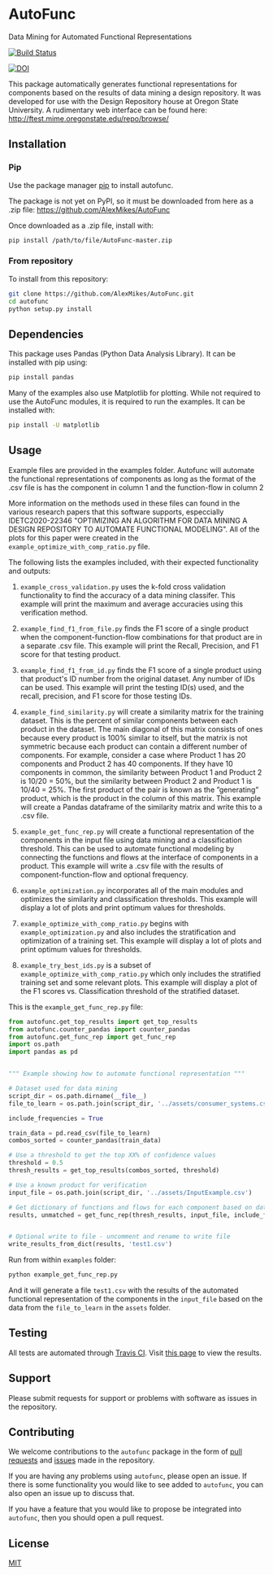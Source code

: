 # AutoFunc
Data Mining for Automated Functional Representations

[![Build Status](https://travis-ci.org/AlexMikes/AutoFunc.svg?branch=master)](https://travis-ci.org/AlexMikes/AutoFunc)

[![DOI](https://zenodo.org/badge/DOI/10.5281/zenodo.3243689.svg)](https://doi.org/10.5281/zenodo.3243689)

This package automatically generates functional representations for components based on the results of data mining a
design repository. It was developed for use with the Design Repository house at Oregon State University. A rudimentary 
web interface can be found here: http://ftest.mime.oregonstate.edu/repo/browse/

## Installation

### Pip

Use the package manager [pip](https://pip.pypa.io/en/stable/) to install autofunc.

The package is not yet on PyPI, so it must be downloaded from here as a .zip file: https://github.com/AlexMikes/AutoFunc

Once downloaded as a .zip file, install with:

```bash
pip install /path/to/file/AutoFunc-master.zip
```

### From repository

To install from this repository:

```bash
git clone https://github.com/AlexMikes/AutoFunc.git
cd autofunc
python setup.py install
```

## Dependencies

This package uses Pandas (Python Data Analysis Library). It can be installed with pip using:

```bash
pip install pandas
```
Many of the examples also use Matplotlib for plotting. While not required to use the AutoFunc modules, it is required to run the examples. It can be installed with:

```bash
pip install -U matplotlib
```

## Usage

Example files are provided in the examples folder. Autofunc will automate the functional representations of components
as  long as the format of the .csv file is has the component in column 1 and the function-flow in column 2

More information on the methods used in these files can found in the various research papers that this software supports, especcially IDETC2020-22346
"OPTIMIZING AN ALGORITHM FOR DATA MINING A DESIGN REPOSITORY TO AUTOMATE FUNCTIONAL MODELING". All of the plots for this paper were created in the ```example_optimize_with_comp_ratio.py``` file.

The following lists the examples included, with their expected functionality and outputs:

1. ```example_cross_validation.py``` uses the k-fold cross validation functionality to find the accuracy of a data mining classifer. This example will print the maximum and average accuracies using this verification method.

1. ```example_find_f1_from_file.py``` finds the F1 score of a single product when the component-function-flow combinations for that product are in a separate .csv file. This example will print the Recall, Precision, and F1 score for that testing product.

1. ```example_find_f1_from_id.py``` finds the F1 score of a single product using that product's ID number from the original dataset. Any number of IDs can be used. This example will print the testing ID(s) used, and the recall, precision, and F1 score for those testing IDs.

1. ```example_find_similarity.py``` will create a similarity matrix for the training dataset. This is the percent of similar components between each product in the dataset. The main diagonal of this matrix consists of ones because every product is 100% similar to itself, but the matrix is not symmetric because each product can contain a different number of components. For example, consider a case where Product 1 has 20 components and Product 2 has 40 components. If they have 10 components in common, the similarity between Product 1 and Product 2 is 10/20 = 50%, but the similarity between Product 2 and Product 1 is 10/40 = 25%. The first product of the pair is known as the ”generating” product, which is the product in the column of this matrix. This example will create a Pandas dataframe of the similarity matrix and write this to a .csv file.

1. ```example_get_func_rep.py``` will create a functional representation of the components in the input file using data mining and a classification threshold. This can be used to automate functional modeling by connecting the functions and flows at the interface of components in a product. This example will write a .csv file with the results of component-function-flow and optional frequency.

1. ```example_optimization.py``` incorporates all of the main modules and optimizes the similarity and classification thresholds. This example will display a lot of plots and print optimum values for thresholds.

1. ```example_optimize_with_comp_ratio.py``` begins with ```example_optimization.py``` and also includes the stratification and optimization of a training set. This example will display a lot of plots and print optimum values for thresholds.

1. ```example_try_best_ids.py``` is a subset of ```example_optimize_with_comp_ratio.py``` which only includes the stratified training set and some
relevant plots. This example will display a plot of the F1 scores vs. Classification threshold of the stratified dataset.


This is the ```example_get_func_rep.py``` file:

```python
from autofunc.get_top_results import get_top_results
from autofunc.counter_pandas import counter_pandas
from autofunc.get_func_rep import get_func_rep
import os.path
import pandas as pd


""" Example showing how to automate functional representation """

# Dataset used for data mining
script_dir = os.path.dirname(__file__)
file_to_learn = os.path.join(script_dir, '../assets/consumer_systems.csv')

include_frequencies = True

train_data = pd.read_csv(file_to_learn)
combos_sorted = counter_pandas(train_data)

# Use a threshold to get the top XX% of confidence values
threshold = 0.5
thresh_results = get_top_results(combos_sorted, threshold)

# Use a known product for verification
input_file = os.path.join(script_dir, '../assets/InputExample.csv')

# Get dictionary of functions and flows for each component based on data mining
results, unmatched = get_func_rep(thresh_results, input_file, include_frequencies)


# Optional write to file - uncomment and rename to write file
write_results_from_dict(results, 'test1.csv')
```


Run from within ```examples``` folder:

```bash
python example_get_func_rep.py
```

And it will generate a file ```test1.csv``` with the results of the automated functional representation of the 
 components in the ```input_file``` based on the data from the ```file_to_learn``` in the ```assets``` folder.
 
## Testing
All tests are automated through [Travis CI](https://travis-ci.org/). Visit [this page](https://travis-ci.org/github/AlexMikes/AutoFunc) to view the results.


## Support
Please submit requests for support or problems with software as issues in the repository.

## Contributing

We welcome contributions to the `autofunc` package in the form of [pull requests](https://github.com/AlexMikes/AutoFunc/pulls) and [issues](https://github.com/AlexMikes/AutoFunc/issues) made in the repository.

If you are having any problems using `autofunc`, please open an issue.
If there is some functionality you would like to see added to `autofunc`, you can also open an issue up to discuss that.

If you have a feature that you would like to propose be integrated into `autofunc`, then you should open a pull request.

## License
[MIT](https://choosealicense.com/licenses/mit/)
